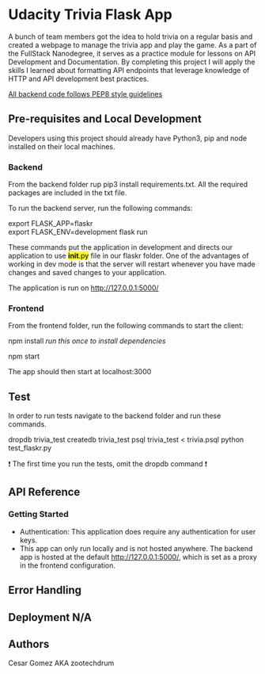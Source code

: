 # Udacity Trivia Flask App
 A bunch of team members got the idea to hold trivia on a regular basis and created a webpage to manage the trivia app and play the game. As a part of the FullStack Nanodegree, it serves as a practice module for lessons on API Development and Documentation. By completing this project I will apply the skills I learned about formatting API endpoints that leverage knowledge of HTTP and API development best practices. 

 [All backend code follows PEP8 style guidelines](https://www.python.org/dev/peps/pep-0008/)

 ## Pre-requisites and Local Development
 Developers using this project should already have Python3, pip and node installed on their local machines. 

 ### Backend
 From the backend folder rup pip3 install requirements.txt. All the required packages are included in the txt file. 

 To run the backend server, run the following commands:

export FLASK_APP=flaskr        
export FLASK_ENV=development
flask run

These commands put the application in development and directs our application to use <mark>__init__.py</mark> file in our flaskr folder. One of the advantages of working in dev mode is that the server will restart whenever you have made changes and saved changes to your application. 

The application is run on http://127.0.0.1:5000/

### Frontend

From the frontend folder, run the following commands to start the client:

npm install  *run this once to install dependencies*

npm start

The app should then start at localhost:3000

## Test

In order to run tests navigate to the backend folder and run these commands.

dropdb trivia_test
createdb trivia_test
psql trivia_test < trivia.psql
python test_flaskr.py

:exclamation: The first time you run the tests, omit the dropdb command :exclamation:

## API Reference

 ### Getting Started
 - Authentication: This application does require any authentication for user keys.
 - This app can only run locally and is not hosted anywhere. The backend app is hosted at the default http://127.0.0.1:5000/, which is set as a proxy in the frontend configuration.

## Error Handling


## Deployment N/A

## Authors

Cesar Gomez AKA zootechdrum